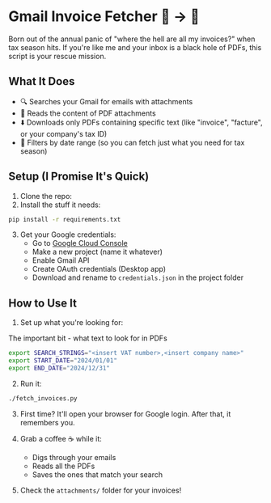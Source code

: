 # Gmail Invoice Fetcher 📧 → 📂

Born out of the annual panic of "where the hell are all my invoices?" when tax season hits. If you're like me and your inbox is a black hole of PDFs, this script is your rescue mission.

## What It Does

- 🔍 Searches your Gmail for emails with attachments
- 📄 Reads the content of PDF attachments
- ⬇️ Downloads only PDFs containing specific text (like "invoice", "facture", or your company's tax ID)
- 📅 Filters by date range (so you can fetch just what you need for tax season)

## Setup (I Promise It's Quick)

1. Clone the repo: 
2. Install the stuff it needs:

```bash
pip install -r requirements.txt
```

3. Get your Google credentials:
   - Go to [Google Cloud Console](https://console.cloud.google.com)
   - Make a new project (name it whatever)
   - Enable Gmail API
   - Create OAuth credentials (Desktop app)
   - Download and rename to `credentials.json` in the project folder

## How to Use It

1. Set up what you're looking for:

The important bit - what text to look for in PDFs

```bash
export SEARCH_STRINGS="<insert VAT number>,<insert company name>"
export START_DATE="2024/01/01"
export END_DATE="2024/12/31"
```

2. Run it:

```bash
./fetch_invoices.py
```

3. First time? It'll open your browser for Google login. After that, it remembers you.

4. Grab a coffee ☕️ while it:
   - Digs through your emails
   - Reads all the PDFs
   - Saves the ones that match your search

5. Check the `attachments/` folder for your invoices!
